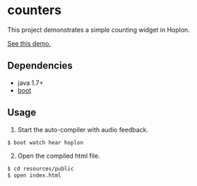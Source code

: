 # counters

This project demonstrates a simple counting widget in Hoplon.

[See this demo.](http://alandipert.github.io/hoplon-demos/counters/)

## Dependencies

- java 1.7+
- [boot][1]

## Usage

1. Start the auto-compiler with audio feedback.

```bash
$ boot watch hear hoplon
```

2. Open the compiled html file.

```bash
$ cd resources/public
$ open index.html
```

[1]: https://github.com/tailrecursion/boot
[2]: https://github.com/technomancy/leiningen
